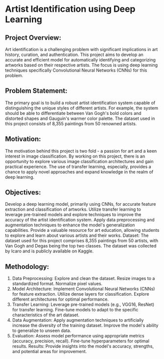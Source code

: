 # Artist Identification using Deep Learning
## Project Overview:
Art identification is a challenging problem with significant implications in art history, curation, and authentication. This project aims to develop an accurate and efficient model for automatically identifying and categorizing artworks based on their respective artists. The focus is using deep learning techniques specifically Convolutional Neural Networks (CNNs) for this problem.

## Problem Statement:
The primary goal is to build a robust artist identification system capable of distinguishing the unique styles of different artists. For example, the system should be able to differentiate between Van Gogh's bold colors and distorted shapes and Gauguin's warmer color palette. The dataset used in this project consists of 8,355 paintings from 50 renowned artists.

## Motivation:
The motivation behind this project is two fold - a passion for art and a keen interest in image classification. By working on this project, there is an opportunity to explore various image classification architectures and gain practical experience. The use of transfer learning, especially, provides a chance to apply novel approaches and expand knowledge in the realm of deep learning.

## Objectives:
Develop a deep learning model, primarily using CNNs, for accurate feature extraction and classification of artworks.
Utilize transfer learning to leverage pre-trained models and explore techniques to improve the accuracy of the artist identification system.
Apply data preprocessing and augmentation techniques to enhance the model's generalization capabilities.
Provide a valuable resource for art education, allowing students to explore and learn about various artists and their works.
Dataset:
The dataset used for this project comprises 8,355 paintings from 50 artists, with Van Gogh and Degas being the top two classes. The dataset was collected by Icaro and is publicly available on Kaggle.

## Methodology:
1. Data Preprocessing:
Explore and clean the dataset.
Resize images to a standardized format.
Normalize pixel values.
2. Model Architecture:
Implement Convolutional Neural Networks (CNNs) for feature extraction.
Utilize dense layers for classification.
Explore different architectures for optimal performance.
3. Transfer Learning:
Leverage pre-trained models (e.g., VGG16, ResNet) for transfer learning.
Fine-tune models to adapt to the specific characteristics of the art dataset.
4. Data Augmentation:
Apply augmentation techniques to artificially increase the diversity of the training dataset.
Improve the model's ability to generalize to unseen data.
5. Evaluation:
Assess model performance using appropriate metrics (accuracy, precision, recall).
Fine-tune hyperparameters for optimal results.
Results:
Provide insights into the model's accuracy, strengths, and potential areas for improvement.
